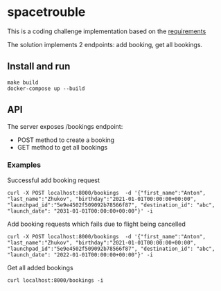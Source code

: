 # spacetrouble
This is a coding challenge implementation based on the [requirements](REQUIREMENTS.md)

The solution implements 2 endpoints: add booking, get all bookings.

## Install and run

    make build
    docker-compose up --build

## API
The server exposes /bookings endpoint:
- POST method to create a booking
- GET method to get all bookings

### Examples
Successful add booking request

    curl -X POST localhost:8000/bookings  -d '{"first_name":"Anton", "last_name":"Zhukov", "birthday":"2021-01-01T00:00:00+00:00", "launchpad_id":"5e9e4502f509092b78566f87", "destination_id": "abc", "launch_date": "2031-01-01T00:00:00+00:00"}' -i

Add booking requests which fails due to flight being cancelled

    curl -X POST localhost:8000/bookings  -d '{"first_name":"Anton", "last_name":"Zhukov", "birthday":"2021-01-01T00:00:00+00:00", "launchpad_id":"5e9e4502f509092b78566f87", "destination_id": "abc", "launch_date": "2022-01-01T00:00:00+00:00"}' -i

Get all added bookings

    curl localhost:8000/bookings -i